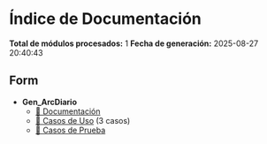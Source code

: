 # Índice de Documentación

**Total de módulos procesados:** 1
**Fecha de generación:** 2025-08-27 20:40:43

## Form

- **Gen_ArcDiario**
  - [📄 Documentación](modules/Gen_ArcDiario.md)
  - [🎯 Casos de Uso](use-cases/Gen_ArcDiario_use_cases.md) (3 casos)
  - [🧪 Casos de Prueba](test-cases/Gen_ArcDiario_test_cases.md)

